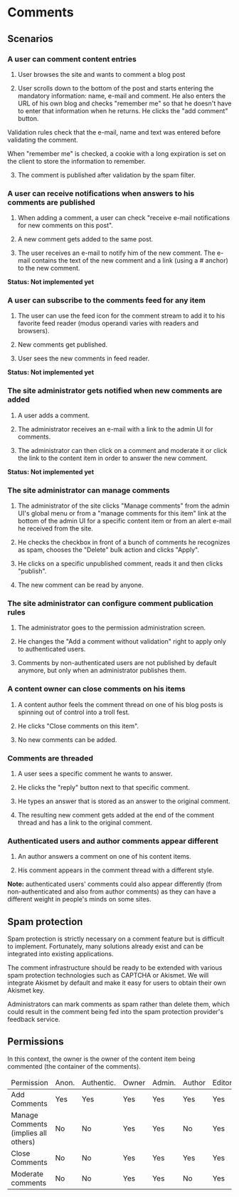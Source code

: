 Comments
========

## Scenarios

### A user can comment content entries

1. User browses the site and wants to comment a blog post

2. User scrolls down to the bottom of the post and starts entering the mandatory information: name, e-mail and comment. He also enters the URL of his own blog and checks "remember me" so that he doesn't have to enter that information when he returns. He clicks the "add comment" button.

Validation rules check that the e-mail, name and text was entered before validating the comment.

When "remember me" is checked, a cookie with a long expiration is set on the client to store the information to remember.

3. The comment is published after validation by the spam filter.

### A user can receive notifications when answers to his comments are published

1. When adding a comment, a user can check "receive e-mail notifications for new comments on this post".

2. A new comment gets added to the same post.

3. The user receives an e-mail to notify him of the new comment.
The e-mail contains the text of the new comment and a link (using a # anchor) to the new comment.

**Status: Not implemented yet**

### A user can subscribe to the comments feed for any item

1. The user can use the feed icon for the comment stream to add it to his favorite feed reader (modus operandi varies with readers and browsers).

2. New comments get published.

3. User sees the new comments in feed reader.

**Status: Not implemented yet**

### The site administrator gets notified when new comments are added

1. A user adds a comment.

2. The administrator receives an e-mail with a link to the admin UI for comments.

3. The administrator can then click on a comment and moderate it or click the link to the content item in order to answer the new comment.

**Status: Not implemented yet**

### The site administrator can manage comments

1. The administrator of the site clicks "Manage comments" from the admin UI's global menu or from a "manage comments for this item" link at the bottom of the admin UI for a specific content item or from an alert e-mail he received from the site.

2. He checks the checkbox in front of a bunch of comments he recognizes as spam, chooses the "Delete" bulk action and clicks "Apply".

3. He clicks on a specific unpublished comment, reads it and then clicks "publish".

4. The new comment can be read by anyone.

### The site administrator can configure comment publication rules

1. The administrator goes to the permission administration screen.

2. He changes the "Add a comment without validation" right to apply only to authenticated users.

3. Comments by non-authenticated users are not published by default anymore, but only when an administrator publishes them.

### A content owner can close comments on his items

1. A content author feels the comment thread on one of his blog posts is spinning out of control into a troll fest.

2. He clicks "Close comments on this item".

3. No new comments can be added.

### Comments are threaded

1. A user sees a specific comment he wants to answer.

2. He clicks the "reply" button next to that specific comment.

3. He types an answer that is stored as an answer to the original comment.

4. The resulting new comment gets added at the end of the comment thread and has a link to the original comment.

### Authenticated users and author comments appear different

1. An author answers a comment on one of his content items.

2. His comment appears in the comment thread with a different style.

**Note:** authenticated users' comments could also appear differently (from non-authenticated and also from author comments) as they can have a different weight in people's minds on some sites.

## Spam protection

Spam protection is strictly necessary on a comment feature but is difficult to implement. Fortunately, many solutions already exist and can be integrated into existing applications.

The comment infrastructure should be ready to be extended with various spam protection technologies such as CAPTCHA or Akismet. We will integrate Akismet by default and make it easy for users to obtain their own Akismet key.

Administrators can mark comments as spam rather than delete them, which could result in the comment being fed into the spam protection provider's feedback service.

## Permissions
In this context, the owner is the owner of the content item being commented (the container of the comments).

<table><thead><tr>
    <td>Permission </td>
    <td>Anon. </td>
    <td>Authentic. </td>
    <td>Owner </td>
    <td>Admin. </td>
    <td>Author </td>
    <td>Editor</td>
</tr></thead><tbody>
    <tr>
        <td>Add Comments</td>
        <td>Yes</td>
        <td>Yes</td>
        <td>Yes</td>
        <td>Yes</td>
        <td>Yes</td>
        <td>Yes</td>
    </tr>
    <tr>
        <td>Manage Comments (implies all others)</td>
        <td>No</td>
        <td>No</td>
        <td>Yes</td>
        <td>Yes</td>
        <td>No</td>
        <td>Yes</td>
    </tr>
    <tr>
        <td>Close Comments</td>
        <td>No</td>
        <td>No</td>
        <td>Yes</td>
        <td>Yes</td>
        <td>Yes</td>
        <td>Yes</td>
    </tr>
    <tr>
        <td>Moderate comments</td>
        <td>No</td>
        <td>No</td>
        <td>Yes</td>
        <td>Yes</td>
        <td>No</td>
        <td>Yes</td>
    </tr>
</tbody></table>